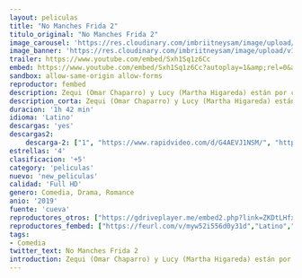 ```yaml
---
layout: peliculas
title: "No Manches Frida 2"
titulo_original: "No Manches Frida 2"
image_carousel: 'https://res.cloudinary.com/imbriitneysam/image/upload/v1555897664/frida-2-poster-min.jpg'
image_banner: 'https://res.cloudinary.com/imbriitneysam/image/upload/v1555897668/frida2-banner-min.jpg'
trailer: https://www.youtube.com/embed/Sxh1Sq1z6Cc
embed: https://www.youtube.com/embed/Sxh1Sq1z6Cc?autoplay=1&amp;rel=0&amp;hd=1&border=0&wmode=opaque&enablejsapi=1&modestbranding=1&controls=1&showinfo=0
sandbox: allow-same-origin allow-forms
reproductor: fembed
description: Zequi (Omar Chaparro) y Lucy (Martha Higareda) están por casarse. Todo parece marchar color de rosa y están a un día de la boda cuando llega la despedida de soltero. A pesar de que él promete portarse bien y no excederse, las cosas se salen de control.
description_corta: Zequi (Omar Chaparro) y Lucy (Martha Higareda) están por casarse. Todo parece marchar color de rosa y están a un día de la boda cuando llega la despedida de soltero. A pesar de que él promete portarse bien y no excederse, las cosas se salen de control.
duracion: '1h 42 min'
idioma: 'Latino'
descargas: 'yes'
descargas2:
    descarga-2: ["1", "https://www.rapidvideo.com/d/G4AEVJ1NSM/", "https://www.google.com/s2/favicons?domain=www.rapidvideo.com","RapidVideo","https://res.cloudinary.com/imbriitneysam/image/upload/v1541473684/mexico.png", "Latino", "Full HD"]
estrellas: '4'
clasificacion: '+5'
category: 'peliculas'
nuevo: 'new_peliculas'
calidad: 'Full HD'
genero: Comedia, Drama, Romance
anio: '2019'
fuente: 'cueva'
reproductores_otros: ["https://gdriveplayer.me/embed2.php?link=ZKDtLHfxiRRwYI5FPisGrQ3HejaTUtD98brWJoKO1kxryxnmzmBkw%252BiW7g%252BwrJcKmNOvROkZYn8tm2McNqc%252FUh5KZ%252FIZn2wS%252B%252B%252F8GjpbtTOvSEglIMtQ7ciZun%252Bv%252F9E7DNboYrAapGAT7jLMSKiK8%252Fh%252FVORknl9jQrFCehENN68li0jHvQGG9zeMxehMf5gmBtj7aMp8FzLnC4kBL3F1P0","Latino","https://gdriveplayer.co/embed2.php?link=WGnf%252BbVdtJ6dXBmmY2AlbA%252FBnoHIoY2hzboYSlytXEhRG3rskZoktYtgCNx1ySipKcMOA4xCFgwjJOKVIngT7w3lFJJlrYIDohMe5%252F82%252BM5%252BBB3y1XnXujrimPWB0iOHEUzjm92K1HV2kMHGiRPI6Q5ljydKm36qCVcVdb%252FJGFbg5I9y8ICZOjxSAUfd%252BcQFCTFQSR6PsNYq6%252B67jPBNKqNAi1owT1TFVJ3RBy2Yh9LzltIU1s%252Fw6F2kwvimzYVw8%253D","Latino","https://streampelis.info/public/dist/index.html?id=93940de966dd315e5325198ed06bb7d4","Latino","https://mstream.website/88c7x075eh9r","Latino"]
reproductores_fembed: ["https://feurl.com/v/myw52i556d0y31d","Latino","https://feurl.com/v/z71rytjed673w87","Latino","https://feurl.com/v/nyqmlb2qxzl2jx6","Latino"]
tags:
- Comedia
twitter_text: No Manches Frida 2
introduction: Zequi (Omar Chaparro) y Lucy (Martha Higareda) están por casarse. Todo parece marchar color de rosa y están a un día de la boda cuando llega la despedida de soltero. A pesar de que él promete portarse bien y no excederse, las cosas se salen de control.
---
```


 







